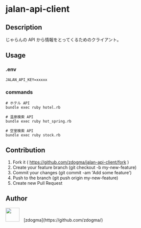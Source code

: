 jalan-api-client
===

## Description
じゃらんの API から情報をとってくるためのクライアント。

## Usage
### .env
```
JALAN_API_KEY=xxxxx
```

### commands
```
# ホテル API
bundle exec ruby hotel.rb

# 温泉検索 API
bundle exec ruby hot_spring.rb

# 空室検索 API
bundle exec ruby stock.rb
```

## Contribution
1. Fork it ( https://github.com/zdogma/jalan-api-client/fork )
2. Create your feature branch (git checkout -b my-new-feature)
3. Commit your changes (git commit -am 'Add some feature')
4. Push to the branch (git push origin my-new-feature)
5. Create new Pull Request

## Author
<img src="https://avatars3.githubusercontent.com/u/1973683?v=3&s=460" width="45px;" style="margin-right: 10px;">
[zdogma](https://github.com/zdogma/)
